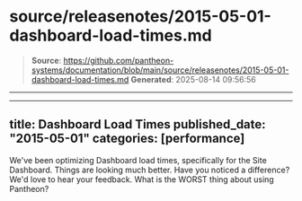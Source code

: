 # source/releasenotes/2015-05-01-dashboard-load-times.md

> **Source**: https://github.com/pantheon-systems/documentation/blob/main/source/releasenotes/2015-05-01-dashboard-load-times.md
> **Generated**: 2025-08-14 09:56:56

---

---
title: Dashboard Load Times
published_date: "2015-05-01"
categories: [performance]
---
We've been optimizing Dashboard load times, specifically for the Site Dashboard. Things are looking much better. Have you noticed a difference? We'd love to hear your feedback. What is the WORST thing about using Pantheon?

